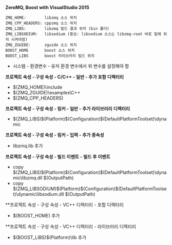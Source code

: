 **ZeroMQ, Boost with VisualStudio 2015**

    ZMQ_HOME:        libzmq 소스 위치
    ZMQ_CPP_HEADERS: cppzmq 소스 위치
    ZMQ_LIBS:        libzmq 빌드 결과 위치 (bin 폴더)
    ZMQ_LIBSODIUM:   libsodium (중요: libsodium 소스는 libzmq-root 바로 밑에 위치 시켜야함)
    ZMQ_ZGUIDE:      zguide 소스 위치
    BOOST_HOME       boost 소스 위치
    BOOST_LIBS       boost 라이브러리 빌드 위치


* 시스템 - 환경변수 - 유저 환경 변수에서 위 변수를 설정해야 함


**프로젝트 속성 - 구성 속성 - C/C++ - 일반 - 추가 포함 디렉터리**

* $(ZMQ_HOME)\include
* $(ZMQ_ZGUIDE)\examples\C++
* $(ZMQ_CPP_HEADERS)


**프로젝트 속성 - 구성 속성 - 링커 - 일반 - 추가 라이브러리 디렉터리**

* $(ZMQ_LIBS)\$(Platform)\$(Configuration)\$(DefaultPlatformToolset)\dynamic


**프로젝트 속성 - 구성 속성 - 링커 - 입력 - 추가 종속성**

* libzmq.lib 추가


**프로젝트 속성 - 구성 속성 - 빌드 이벤트 - 빌드 후 이벤트**

* copy $(ZMQ_LIBS)\$(Platform)\$(Configuration)\$(DefaultPlatformToolset)\dynamic\libzmq.dll $(OutputPath)
* copy $(ZMQ_LIBSODIUM)\$(Platform)\$(Configuration)\$(DefaultPlatformToolset)\dynamic\libsodium.dll $(OutputPath)


**프로젝트 속성 - 구성 속성 - VC++ 디렉터리 - 포함 디렉터리

* $(BOOST_HOME) 추가


**프로젝트 속성 - 구성 속성 - VC++ 디렉터리 - 라이브러리 디렉터리

* $(BOOST_LIBS)\$(Platform)\lib 추가